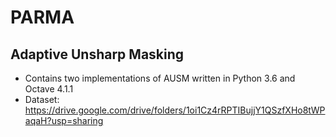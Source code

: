 # PARMA
## Adaptive Unsharp Masking
* Contains two implementations of AUSM written in Python 3.6 and Octave 4.1.1
* Dataset: https://drive.google.com/drive/folders/1oi1Cz4rRPTIBujjY1QSzfXHo8tWPaqaH?usp=sharing
